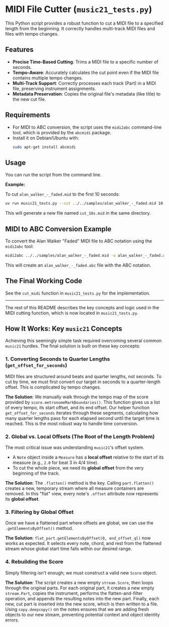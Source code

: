 # MIDI File Cutter (`music21_tests.py`)



This Python script provides a robust function to cut a MIDI file to a specified length from the beginning. It correctly handles multi-track MIDI files and files with tempo changes.

## Features

-   **Precise Time-Based Cutting**: Trims a MIDI file to a specific number of seconds.
-   **Tempo-Aware**: Accurately calculates the cut point even if the MIDI file contains multiple tempo changes.
-   **Multi-Track Support**: Correctly processes each track (Part) in a MIDI file, preserving instrument assignments.
-   **Metadata Preservation**: Copies the original file's metadata (like title) to the new cut file.

## Requirements

- For MIDI to ABC conversion, the script uses the `midi2abc` command-line tool, which is provided by the `abcmidi` package.
- Install it on Debian/Ubuntu with:
  ```bash
  sudo apt-get install abcmidi
  ```

## Usage

You can run the script from the command line.

**Example:**

To cut `alan_walker_-_faded.mid` to the first 10 seconds:
```bash
uv run music21_tests.py --cut ../../samples/alan_walker_-_faded.mid 10
```
This will generate a new file named `cut_10s.mid` in the same directory.

## MIDI to ABC Conversion Example

To convert the Alan Walker "Faded" MIDI file to ABC notation using the `midi2abc` tool:

```bash
midi2abc ../../samples/alan_walker_-_faded.mid -o alan_walker_-_faded.abc
```

This will create an `alan_walker_-_faded.abc` file with the ABC notation.

## The Final Working Code

See the `cut_midi` function in `music21_tests.py` for the implementation.

---

The rest of this README describes the key concepts and logic used in the MIDI cutting function, which is now located in `music21_tests.py`.

## How It Works: Key `music21` Concepts

Achieving this seemingly simple task required overcoming several common `music21` hurdles. The final solution is built on these key concepts:

### 1. Converting Seconds to Quarter Lengths (`get_offset_for_seconds`)

MIDI files are structured around beats and quarter lengths, not seconds. To cut by time, we must first convert our target in seconds to a quarter-length offset. This is complicated by tempo changes.

**The Solution**: We manually walk through the tempo map of the score provided by `score.metronomeMarkBoundaries()`. This function gives us a list of every tempo, its start offset, and its end offset. Our helper function `get_offset_for_seconds` iterates through these segments, calculating how many quarter lengths pass for each elapsed second until the target time is reached. This is the most robust way to handle time conversion.

### 2. Global vs. Local Offsets (The Root of the Length Problem)

The most critical issue was understanding `music21`'s offset system.
- A `Note` object inside a `Measure` has a **local offset** relative to the start of its measure (e.g., `2.0` for beat 3 in 4/4 time).
- To cut the whole piece, we need its **global offset** from the very beginning of the track.

**The Solution**: The `.flatten()` method is the key. Calling `part.flatten()` creates a new, temporary stream where all measure containers are removed. In this "flat" view, every note's `.offset` attribute now represents its **global offset**.

### 3. Filtering by Global Offset

Once we have a flattened part where offsets are global, we can use the `.getElementsByOffset()` method.

**The Solution**: `flat_part.getElementsByOffset(0, end_offset_ql)` now works as expected. It selects every note, chord, and rest from the flattened stream whose global start time falls within our desired range.

### 4. Rebuilding the Score

Simply filtering isn't enough; we must construct a valid new `Score` object.

**The Solution**: The script creates a new empty `stream.Score`, then loops through the original parts. For each original part, it creates a new empty `stream.Part`, copies the instrument, performs the flatten-and-filter operation, and appends the resulting notes into the new part. Finally, each new, cut part is inserted into the new score, which is then written to a file. Using `copy.deepcopy()` on the notes ensures that we are adding fresh objects to our new stream, preventing potential context and object identity errors.